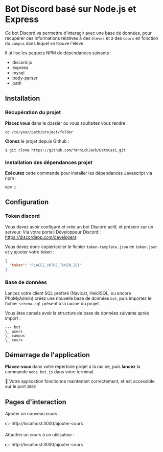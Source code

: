 # Bot Discord basé sur Node.js et Express
Ce bot Discord va permettre d'interagir avec une base de données, pour récupérer des informations relatives 
à des `élèves` et à des `cours` en fonction du `campus` dans 
lequel se trouve l'élève.

Il utilise les paquets NPM de dépendances suivants :
 
- discord.js
- express
- mysql
- body-parser 
- path

## Installation

### Récupération du projet

**Placez vous** dans le dossier ou vous souhaitez vous rendre : 

`cd /to/your/path/project/folder`

**Clonez** le projet depuis Github : 

`$ git clone https://github.com/YannickJack/BotsCesi.git`

### Installation des dépendances projet

**Exécutez** cette commande pour installer les dépendances Javascript via npm :

`npm i`

## Configuration

### Token discord
Vous devez avoir configuré et crée un bot Discord actif, et présenr sur un serveur. 
Via votre portail Développeur Discord : https://discordapp.com/developers

Vous devez donc copier/coller le fichier `token-template.json` en `token.json` et y ajouter votre token : 

```json
{
  "token": "PLACEZ_VOTRE_TOKEN_ICI"
}
```

### Base de données

Lancez votre client SQL préféré (Navicat, HeidiSQL, ou encore PhpMyAdmin) créez une nouvelle base de données `bot`, puis importez le fichier `schema.sql` présent à la racine du projet.


Vous êtes censés avoir la structure de base de données suivante après import : 

```
--- bot
\_ users
\_ campus
\_ cours
```

## Démarrage de l'application

**Placez-vous** dans votre répertoire projet à la racine, puis **lancez** la commande `node bot.js` dans votre terminal.

🚀 Votre application fonctionne maintenant correctement, et est accessible sur le port `3000`


## Pages d'interaction

Ajouter un nouveau cours : 

👉 http://localhost:3000/ajouter-cours

Attacher un cours à un utilisateur :

👉 http://localhost:3000/ajouter-cours
